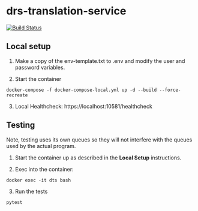 # drs-translation-service

[![Build Status](https://github.com/harvard-lts/drs-translation-service/actions/workflows/main.yml/badge.svg)](https://github.com/harvard-lts/drs-translation-service/actions)

## Local setup
    
1. Make a copy of the env-template.txt to .env and modify the user and password variables.

2. Start the container
    
```
docker-compose -f docker-compose-local.yml up -d --build --force-recreate
```

3. Local Healthcheck: https://localhost:10581/healthcheck

## Testing
Note, testing uses its own queues so they will not interfere with the queues used by the actual program.

1. Start the container up as described in the <b>Local Setup</b> instructions.

2. Exec into the container:

```
docker exec -it dts bash
```

3. Run the tests

```
pytest
```



